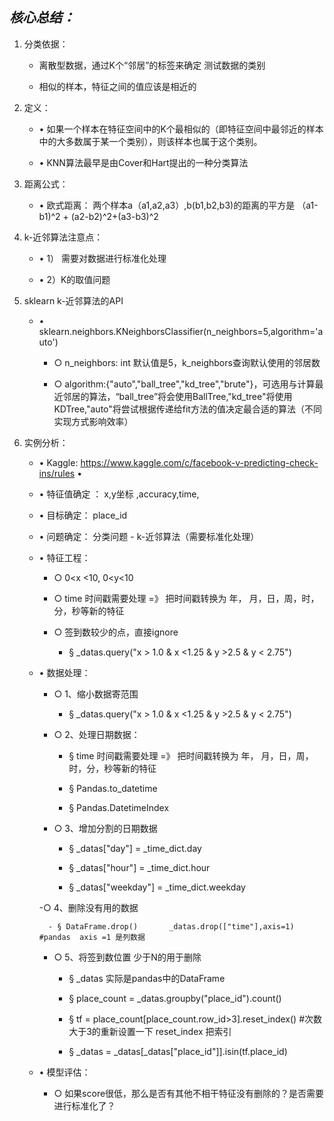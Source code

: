 ## ***核心总结：***  

1. 分类依据：

	- 离散型数据，通过K个“邻居”的标签来确定 测试数据的类别

	- 相似的样本，特征之间的值应该是相近的

2. 定义：

	- • 如果一个样本在特征空间中的K个最相似的（即特征空间中最邻近的样本中的大多数属于某一个类别），则该样本也属于这个类别。

	- • KNN算法最早是由Cover和Hart提出的一种分类算法


3. 距离公式：

	- • 欧式距离： 两个样本a（a1,a2,a3）,b(b1,b2,b3)的距离的平方是  （a1-b1)^2 + (a2-b2)^2+(a3-b3)^2

4. k-近邻算法注意点：

	- • 1） 需要对数据进行标准化处理

	- • 2）K的取值问题


5. sklearn k-近邻算法的API

	- • sklearn.neighbors.KNeighborsClassifier(n_neighbors=5,algorithm='auto')

		- ○ n_neighbors: int 默认值是5，k_neighbors查询默认使用的邻居数

		- ○ algorithm:{"auto","ball_tree","kd_tree","brute"}，可选用与计算最近邻居的算法，“ball_tree”将会使用BallTree,"kd_tree"将使用KDTree,"auto"将尝试根据传递给fit方法的值决定最合适的算法（不同实现方式影响效率）

6. 实例分析：

	- • Kaggle: https://www.kaggle.com/c/facebook-v-predicting-check-ins/rules
	•
	- • 特征值确定 ： x,y坐标 ,accuracy,time,

	- • 目标确定： place_id

	- • 问题确定： 分类问题  -  k-近邻算法（需要标准化处理）

	- • 特征工程：

		- ○  0<x <10, 0<y<10

		- ○ time 时间戳需要处理   =》 把时间戳转换为 年， 月，日，周，时，分，秒等新的特征

		- ○ 签到数较少的点，直接ignore

			- § _datas.query("x > 1.0 & x <1.25 & y >2.5 & y < 2.75")

	- • 数据处理：

		- ○ 1、缩小数据寄范围

			- § _datas.query("x > 1.0 & x <1.25 & y >2.5 & y < 2.75")

		- ○ 2、处理日期数据：

			- § time 时间戳需要处理   =》 把时间戳转换为 年， 月，日，周，时，分，秒等新的特征

			- § Pandas.to_datetime

			- § Pandas.DatetimeIndex

		- ○ 3、增加分割的日期数据

			- § _datas["day"] = _time_dict.day

			- §  _datas["hour"] = _time_dict.hour

			- § _datas["weekday"] = _time_dict.weekday

		-○ 4、删除没有用的数据

			- § DataFrame.drop()       _datas.drop(["time"],axis=1) #pandas  axis =1 是列数据

		- ○ 5、将签到数位置 少于N的用于删除

			- § _datas 实际是pandas中的DataFrame

			- §     place_count = _datas.groupby("place_id").count()

			- §     tf = place_count[place_count.row_id>3].reset_index() #次数大于3的重新设置一下  reset_index 把索引

			- §     _datas = _datas[_datas["place_id"]].isin(tf.place_id)






	- • 模型评估：

		- ○ 如果score很低，那么是否有其他不相干特征没有删除的？是否需要进行标准化了？







